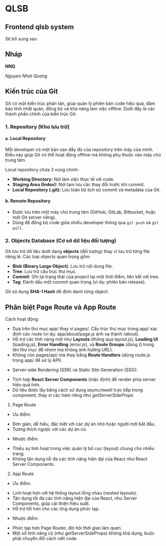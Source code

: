 # QLSB

## Frontend qlsb system

Sẽ bổ sung sau

## Nháp

**NNQ**

*Nguyen Nhat Quang*

## Kiến trúc của Git

Git có một kiến trúc phân tán, giúp quản lý phiên bản code hiệu quả, đảm bảo tính nhất quán, đồng bộ và khả năng làm việc offline. Dưới đây là các thành phần chính của kiến trúc Git:

### 1. Repository (Kho lưu trữ)

#### a. Local Repository

Mỗi developer có một bản sao đầy đủ của repository trên máy của mình. Điều này giúp Git có thể hoạt động offline mà không phụ thuộc vào máy chủ trung tâm.

Local repository chứa 3 vùng chính:

- **Working Directory:** Nơi làm việc thực tế với code.
- **Staging Area (Index):** Nơi tạm lưu các thay đổi trước khi commit.
- **Local Repository (.git):** Lưu toàn bộ lịch sử commit và metadata của Git.

#### b. Remote Repository

- Được lưu trên một máy chủ trung tâm (GitHub, GitLab, Bitbucket, hoặc một Git server riêng).
- Dùng để đồng bộ code giữa nhiều developer thông qua `git push` và `git pull`.

### 2. Objects Database (Cơ sở dữ liệu đối tượng)

Git lưu trữ dữ liệu dưới dạng **objects** (đối tượng) thay vì lưu trữ từng file riêng lẻ. Các loại objects quan trọng gồm:
- **Blob (Binary Large Object)**: Lưu trữ nội dung file.
- **Tree**: Lưu trữ cấu trúc thư mục.
- **Commit**: Ghi lại trạng thái của project tại một thời điểm, liên kết với tree.
- **Tag**: Đánh dấu một commit quan trọng (ví dụ: phiên bản release).

Git sử dụng **SHA-1 Hash** để định danh từng object.

## Phân biệt Page Route và App Route
Cách hoạt động:
* Dựa trên thư mục app/ thay vì pages/. Cấu trúc thư mục trong app/ xác định các route (ví dụ: app/about/page.js ánh xạ thành /about).
* Hỗ trợ các tính năng mới như **Layouts** (thông qua layout.js), **Loading UI** (loading.js), **Error Handling** (error.js), và **Route Groups** (dùng () trong tên thư mục để nhóm mà không ảnh hưởng URL).
* Không còn pages/api/ mà thay bằng **Route Handlers** (dùng route.js trong app/ để xử lý API).
- Server-side Rendering (SSR) và Static Site Generation (SSG):
* Tích hợp **React Server Components** (mặc định) để render phía server hiệu quả hơn.
* Dữ liệu được lấy bằng cách sử dụng *async/await* trực tiếp trong component, thay vì các hàm riêng như *getServerSideProps*

1. Page Route
* Ưu điểm:
- Đơn giản, dễ hiểu, đặc biệt với các dự án nhỏ hoặc người mới bắt đầu.
- Tương thích ngược với các dự án cũ.
* Nhược điểm:
- Thiếu sự linh hoạt trong việc quản lý bố cục (layout) chung cho nhiều trang.
- Không tận dụng tối đa các tính năng hiện đại của React như React Server Components.
2. App Route
* Ưu  điểm:
- Linh hoạt hơn với hệ thống layout lồng nhau (nested layouts).
- Tận dụng tối đa các tính năng hiện đại của React, như Server Components, giúp cải thiện hiệu suất.
- Hỗ trợ tốt hơn cho các ứng dụng phức tạp.
* Nhược điểm:
- Phức tạp hơn Page Router, đòi hỏi thời gian làm quen.
- Một số tính năng cũ (như getServerSideProps) không khả dụng, buộc phải chuyển đổi cách viết code.